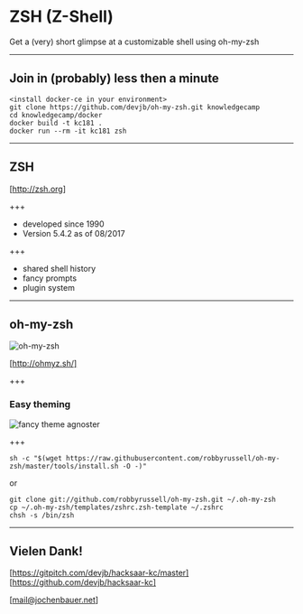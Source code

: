 # ZSH (Z-Shell) 

Get a (very) short glimpse at a customizable shell using oh-my-zsh

---

## Join in (probably) less then a minute

	<install docker-ce in your environment>
	git clone https://github.com/devjb/oh-my-zsh.git knowledgecamp
	cd knowledgecamp/docker
	docker build -t kc181 .
	docker run --rm -it kc181 zsh

---

## ZSH

[http://zsh.org]

+++

- developed since 1990
- Version 5.4.2 as of 08/2017

+++

- shared shell history
- fancy prompts
- plugin system

---

## oh-my-zsh

![oh-my-zsh](https://camo.githubusercontent.com/5c385f15f3eaedb72cfcfbbaf75355b700ac0757/68747470733a2f2f73332e616d617a6f6e6177732e636f6d2f6f686d797a73682f6f682d6d792d7a73682d6c6f676f2e706e67)

[http://ohmyz.sh/]

+++
### Easy theming

![fancy theme agnoster](https://cloud.githubusercontent.com/assets/2618447/6316862/70f58fb6-ba03-11e4-82c9-c083bf9a6574.png)

+++

	sh -c "$(wget https://raw.githubusercontent.com/robbyrussell/oh-my-zsh/master/tools/install.sh -O -)"

or

	git clone git://github.com/robbyrussell/oh-my-zsh.git ~/.oh-my-zsh
	cp ~/.oh-my-zsh/templates/zshrc.zsh-template ~/.zshrc
	chsh -s /bin/zsh

---

## Vielen Dank!

[https://gitpitch.com/devjb/hacksaar-kc/master]
[https://github.com/devjb/hacksaar-kc]

[mail@jochenbauer.net]